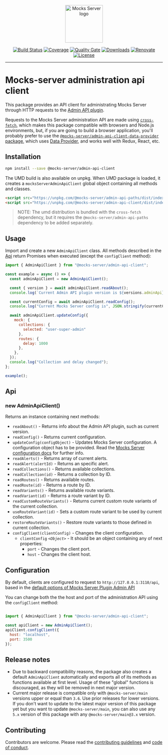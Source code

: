 <p align="center"><a href="https://mocks-server.org" target="_blank" rel="noopener noreferrer"><img width="120" src="https://www.mocks-server.org/img/logo_120.png" alt="Mocks Server logo"></a></p>

<p align="center">
  <a href="https://github.com/mocks-server/main/actions?query=workflow%3Abuild+branch%3Amaster"><img src="https://github.com/mocks-server/main/workflows/build/badge.svg?branch=master" alt="Build Status"></a>
  <a href="https://codecov.io/gh/mocks-server/main"><img src="https://codecov.io/gh/mocks-server/main/branch/master/graph/badge.svg?token=2S8ZR55AJV" alt="Coverage"></a>
  <a href="https://sonarcloud.io/project/overview?id=mocks-server_main_admin-api-client"><img src="https://sonarcloud.io/api/project_badges/measure?project=mocks-server_main_admin-api-client&metric=alert_status" alt="Quality Gate"></a>
  <a href="https://www.npmjs.com/package/@mocks-server/admin-api-client"><img src="https://img.shields.io/npm/dm/@mocks-server/admin-api-client.svg" alt="Downloads"></a>
  <a href="https://renovatebot.com"><img src="https://img.shields.io/badge/renovate-enabled-brightgreen.svg" alt="Renovate"></a>
  <a href="https://github.com/mocks-server/main/blob/master/packages/admin-api-client/LICENSE"><img src="https://img.shields.io/npm/l/@mocks-server/admin-api-client.svg" alt="License"></a>
</p>

---

# Mocks-server administration api client

This package provides an API client for administrating Mocks Server through HTTP requests to the [Admin API plugin][plugin-admin-api-url].

Requests to the Mocks Server administration API are made using [`cross-fetch`](https://www.npmjs.com/package/cross-fetch), which makes this package compatible with browsers and Node.js environments, but, if you are going to build a browser application, you'll probably prefer to use the [`@mocks-server/admin-api-client-data-provider` package](https://www.npmjs.com/package/@mocks-server/admin-api-client-data-provider), which uses [Data Provider](https://www.data-provider.org), and works well with Redux, React, etc.

## Installation

```bash
npm install --save @mocks-server/admin-api-client
```

The UMD build is also available on unpkg. When UMD package is loaded, it creates a `mocksServerAdminApiClient` global object containing all methods and classes.

```html
<script src="https://unpkg.com/@mocks-server/admin-api-paths/dist/index.umd.js"></script>
<script src="https://unpkg.com/@mocks-server/admin-api-client/dist/index.umd.js"></script>
```

> NOTE: The umd distribution is bundled with the `cross-fetch` dependency, but it requires the `@mocks-server/admin-api-paths` dependency to be added separately.

## Usage

Import and create a new `AdminApiClient` class. All methods described in the [Api](#api) return Promises when executed (except the `configClient` method):

```js
import { AdminApiClient } from "@mocks-server/admin-api-client";

const example = async () => {
  const adminApiClient = new AdminApiClient();

  const { version } = await adminApiClient.readAbout();
  console.log(`Current Admin API plugin version is ${versions.adminApi}`);

  const currentConfig = await adminApiClient.readConfig();
  console.log("Current Mocks Server config is", JSON.stringify(currentConfig));

  await adminApiClient.updateConfig({
    mock: {
      collections: {
        selected: "user-super-admin"
      },
      routes: {
        delay: 1000
      },
    },
  });
  console.log("Collection and delay changed");
};

example();
```

## Api

### new AdminApiClient()

Returns an instance containing next methods:

* `readAbout()` - Returns info about the Admin API plugin, such as current version.
* `readConfig()` - Returns current configuration.
* `updateConfig(configObject)` - Updates Mocks Server configuration. A configuration object has to be provided. Read the [Mocks Server configuration docs](https://www.mocks-server.org/docs/configuration/options) for further info.
* `readAlerts()` - Returns array of current alerts.
* `readAlert(alertId)` - Returns an specific alert.
* `readCollections()` - Returns available collections.
* `readCollection(id)` - Returns a collection by ID.
* `readRoutes()` - Returns available routes.
* `readRoute(id)` - Returns a route by ID.
* `readVariants()` - Returns available route variants.
* `readVariant(id)` - Returns a route variant by ID.
* `readCustomRouteVariants()` - Returns current custom route variants of the current collection.
* `useRouteVariant(id)` - Sets a custom route variant to be used by current collection.
* `restoreRouteVariants()` - Restore route variants to those defined in current collection.
* `configClient(clientConfig)` - Changes the client configuration.
  * `clientConfig` _`<Object>`_ - It should be an object containing any of next properties:
    * `port` - Changes the client port. 
    * `host` - Changes the client host.

## Configuration

By default, clients are configured to request to `http://127.0.0.1:3110/api`, based in the [default options of Mocks Server Plugin Admin API](https://www.mocks-server.org/docs/configuration/options)

You can change both the the host and port of the administration API using the `configClient` method:

```js

import { AdminApiClient } from "@mocks-server/admin-api-client";

const apiClient = new AdminApiClient();
apiClient.configClient({
  host: "localhost",
  port: 3500
});
```

## Release notes

* Due to backward compatibility reasons, the package also creates a default `AdminApiClient` automatically and exports all of its methods as functions available at first level. Usage of these "global" functions is discouraged, as they will be removed in next major version. 
* Current major release is compatible only with `@mocks-server/main` versions upper or equal than `3.6`. Use prior releases for lower versions. If you don't want to update to the latest major version of this package yet but you want to update `@mocks-server/main`, you can also use any `5.x` version of this package with any `@mocks-server/main@3.x` version.

## Contributing

Contributors are welcome.
Please read the [contributing guidelines](.github/CONTRIBUTING.md) and [code of conduct](.github/CODE_OF_CONDUCT.md).

[plugin-admin-api-url]: https://github.com/mocks-server/main/blob/master/packages/admin-api-client
